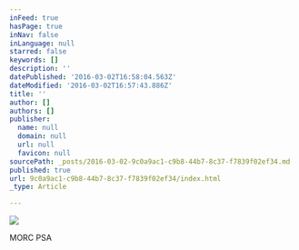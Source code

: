 ```yaml
---
inFeed: true
hasPage: true
inNav: false
inLanguage: null
starred: false
keywords: []
description: ''
datePublished: '2016-03-02T16:58:04.563Z'
dateModified: '2016-03-02T16:57:43.886Z'
title: ''
author: []
authors: []
publisher:
  name: null
  domain: null
  url: null
  favicon: null
sourcePath: _posts/2016-03-02-9c0a9ac1-c9b8-44b7-8c37-f7839f02ef34.md
published: true
url: 9c0a9ac1-c9b8-44b7-8c37-f7839f02ef34/index.html
_type: Article

---
```

![](https://the-grid-user-content.s3-us-west-2.amazonaws.com/37590ca2-d1ee-4ac5-a31a-bbf43f1ad600.png)

MORC PSA